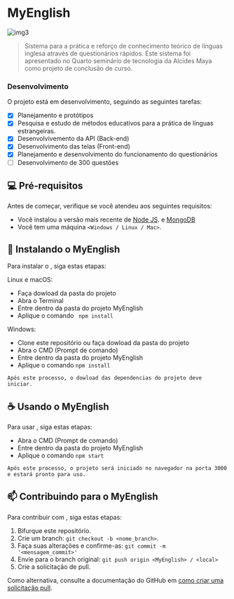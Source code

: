 # MyEnglish

<!---Esses são exemplos. Veja https://shields.io para outras pessoas ou para personalizar este conjunto de escudos. Você pode querer incluir dependências, status do projeto e informações de licença aqui--->

![img3](https://user-images.githubusercontent.com/64885646/101936525-6be69d00-3bbf-11eb-9f03-ea3002ba2b2a.png)

> Sistema para a prática e reforço de conhecimento teórico de línguas inglesa através de questionários rápidos. Este sistema foi apresentado no Quarto seminário de tecnologia da Alcides Maya como projeto de conclusão de curso.

### Desenvolvimento

O projeto está em desenvolvimento, seguindo as seguintes tarefas:

- [x] Planejamento e protótipos
- [x] Pesquisa e estudo de métodos educativos para a prática de línguas estrangeiras. 
- [x] Desenvolvivemento da API (Back-end)
- [x] Desenvolvimento das telas (Front-end)
- [x] Planejamento e desenvolvimento do funcionamento do questionários
- [ ] Desenvolvimento de 300 questões

## 💻 Pré-requisitos

Antes de começar, verifique se você atendeu aos seguintes requisitos:
* Você instalou a versão mais recente de [Node JS](https://nodejs.org/en/). e [MongoDB](https://www.mongodb.com/)
* Você tem uma máquina `<Windows / Linux / Mac>`. 

## 🚀 Instalando o MyEnglish

Para instalar o <MyEnglish>, siga estas etapas:

Linux e macOS:
* Faça dowload da pasta do projeto 
* Abra o Terminal
* Entre dentro da pasta do projeto MyEnglish
* Aplique o comando ``` npm install```

Windows:
* Clone este repositório ou faça dowload da pasta do projeto 
* Abra o CMD (Prompt de comando)
* Entre dentro da pasta do projeto MyEnglish
* Aplique o comando ```npm install```

```Após este processo, o dowload das dependencias do projeto deve iniciar.```

## ☕ Usando o MyEnglish

Para usar <MyEnglish>, siga estas etapas:
* Abra o CMD (Prompt de comando)
* Entre dentro da pasta do projeto MyEnglish
* Aplique o comando ```npm start```
  
```Após este processo, o projeto será iniciado no navegador na porta 3000 e estará pronto para uso.```


## 📫 Contribuindo para o MyEnglish

Para contribuir com <MyEnglish>, siga estas etapas:

1. Bifurque este repositório.
2. Crie um branch: `git checkout -b <nome_branch>`.
3. Faça suas alterações e confirme-as: `git commit -m '<mensagem_commit>'`
4. Envie para o branch original: `git push origin <MyEnglish> / <local>`
5. Crie a solicitação de pull.

Como alternativa, consulte a documentação do GitHub em [como criar uma solicitação pull](https://help.github.com/en/github/collaborating-with-issues-and-pull-requests/creating-a-pull-request).

